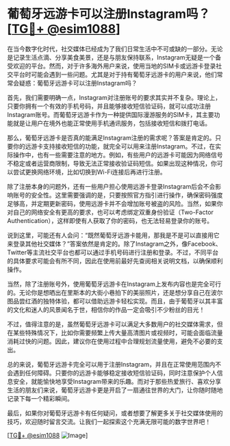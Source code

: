 # 葡萄牙远游卡可以注册Instagram吗？[[TG💪+ @esim1088](https://t.me/s/esim1088)]

在当今数字化时代，社交媒体已经成为了我们日常生活中不可或缺的一部分。无论是记录生活点滴、分享美食美景，还是与朋友保持联系，Instagram无疑是一个备受欢迎的平台。然而，对于许多海外用户来说，使用当地的SIM卡或远游卡登录社交平台时可能会遇到一些问题。尤其是对于持有葡萄牙远游卡的用户来说，他们常常会疑惑：葡萄牙远游卡可以注册Instagram吗？

首先，我们需要明确一点，Instagram对注册账号的要求其实并不复杂。理论上，只要你拥有一个有效的手机号码，并且能够接收短信验证码，就可以成功注册Instagram账号。而葡萄牙远游卡作为一种提供国际漫游服务的SIM卡，其主要功能就是让用户在境外也能正常使用手机通讯服务，包括接收短信和拨打电话。

那么，葡萄牙远游卡是否真的能满足Instagram注册的需求呢？答案是肯定的。只要你的远游卡支持接收短信的功能，就完全可以用来注册Instagram。不过，在实际操作中，也有一些需要注意的地方。例如，有些用户的远游卡可能因为网络信号不稳定或者运营商限制，导致无法正常接收验证码短信。如果出现这种情况，你可以尝试更换网络环境，比如切换到Wi-Fi连接后再进行注册。

除了注册本身的问题外，还有一些用户担心使用远游卡登录Instagram后会不会影响账号的安全性。这里需要强调的是，只要按照官方指引进行操作，确保密码强度足够高，并定期更新密码，使用远游卡并不会增加账号被盗的风险。当然，如果你对自己的网络安全有更高的要求，也可以考虑绑定双重身份验证（Two-Factor Authentication），这样即使有人获取了你的密码，也无法轻易登录你的账号。

说到这里，可能还有人会问：“既然葡萄牙远游卡能用，那我是不是可以直接用它来登录其他社交媒体？”答案依然是肯定的。除了Instagram之外，像Facebook、Twitter等主流社交平台也都可以通过手机号码进行注册和登录。不过，不同平台的具体要求可能会有所不同，因此在使用前最好先查阅相关说明文档，以确保顺利操作。

当然，除了注册账号外，使用葡萄牙远游卡在Instagram上发布内容也是完全可行的。无论你是想晒出在里斯本的大街小巷拍下的美丽照片，还是想分享自己在波尔图品尝红酒的独特体验，都可以借助远游卡轻松实现。而且，由于葡萄牙以其丰富的文化和迷人的风景闻名于世，相信你的作品一定会吸引不少粉丝的目光！

不过，值得注意的是，虽然葡萄牙远游卡可以满足大多数用户的社交媒体需求，但在某些特殊情况下，比如你需要频繁上传大量高清图片或视频时，可能会面临流量消耗过快的问题。因此，建议你在使用过程中合理规划流量使用，避免不必要的支出。

总的来说，葡萄牙远游卡完全可以用于注册Instagram，并且在正常使用范围内不会遇到任何障碍。只要你的远游卡能够稳定接收短信验证码，同时注意保护个人信息安全，就能愉快地享受Instagram带来的乐趣。而对于那些热爱旅行、喜欢分享生活的朋友们来说，葡萄牙远游卡更是开启了一扇通往世界的大门，让你随时随地记录下每一个精彩瞬间。

最后，如果你对葡萄牙远游卡有任何疑问，或者想要了解更多关于社交媒体使用的技巧，欢迎随时留言交流。让我们一起探索这个充满无限可能的数字世界吧！

[[TG💪+ @esim1088](https://t.me/s/esim1088) ![Image](https://i.postimg.cc/4NQfJmqS/Snipaste-2025-05-13-00-14-12.png)]
